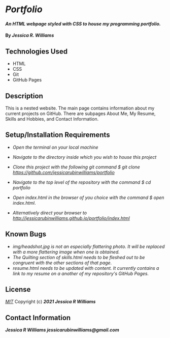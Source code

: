 # _Portfolio_

#### _An HTML webpage styled with CSS to house my programming portfolio._

#### By _**Jessica R. Williams**_

## Technologies Used

* HTML
* CSS
* Git
* GitHub Pages

## Description

This is a nested website. The main page contains information about my current projects on GitHub. There are subpages About Me, My Resume, Skills and Hobbies, and Contact Information. 

## Setup/Installation Requirements

* _Open the terminal on your local machine_
* _Navigate to the directory inside which you wish to house this project_
* _Clone this project with the following git command $ git clone https://github.com/jessicarubinwilliams/portfolio_
* _Navigate to the top level of the repository with the command $ cd portfolio_
* _Open index.html in the browser of you choice with the command $ open index.html_.

* _Alternatively direct your browser to http://jessicarubinwilliams.github.io/portfolio/index.html_

## Known Bugs

* _img/headshot.jpg is not an especially flattering photo. It will be replaced with a more flattering image when one is obtained._
* _The Quilting section of skills.html needs to be fleshed out to be congruent with the other sections of that page._
* _resume.html needs to be updated with content. It currently contains a link to my resume on a another of my repository's GitHub Pages._

## License
*[MIT](https://choosealicense.com/licenses/mit/)*
Copyright (c) **_2021 Jessica R Williams_**
## Contact Information
**_Jessica R Williams jessicarubinwilliams@gmail.com_**
